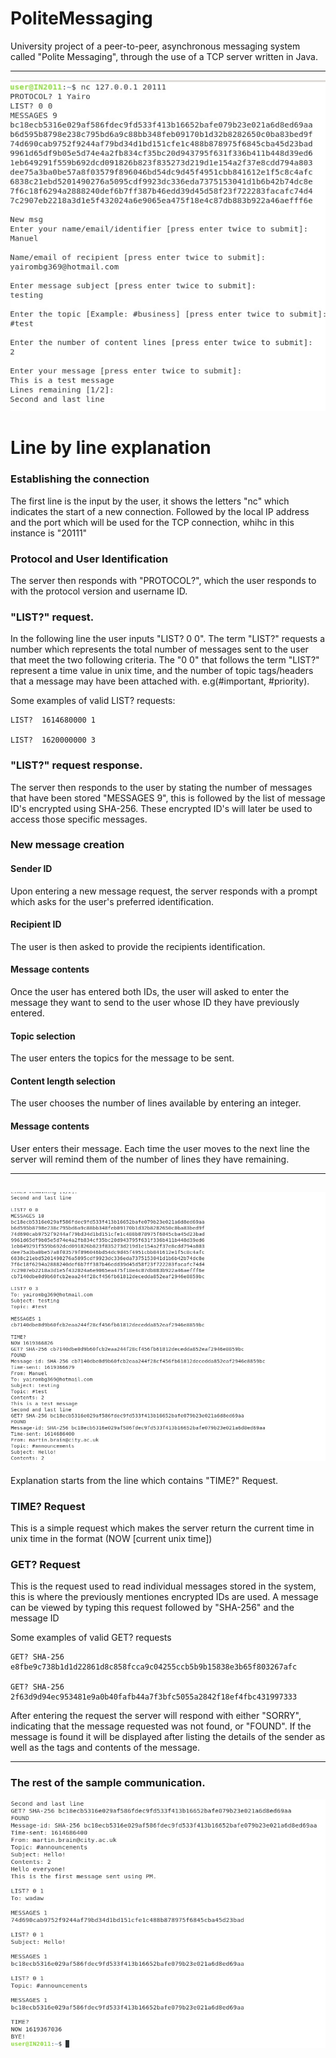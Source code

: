 # PoliteMessaging
University project of a peer-to-peer, asynchronous messaging system  called "Polite Messaging", through the use of a TCP server written in Java.

---

![image description](Images/exampleofinteraction.jpg)

# Line by line explanation

### Establishing the connection
The first line is the input by the user, it shows the letters "nc" which indicates the start of a new connection. Followed by the local IP address and the port which will be used for the TCP connection, whihc in this instance is "20111"

### Protocol and User Identification
The server then responds with "PROTOCOL?", which the user responds to with the protocol version and username ID.

### "LIST?" request.
In the following line the user inputs "LIST? 0 0". The term "LIST?" requests a number which represents the total number of messages sent to the user that meet the two following criteria. The "0 0" that follows the term "LIST?" represent a time value in unix time, and the number of topic tags/headers that a message may have been attached with. e.g(#important, #priority).

Some examples of valid LIST? requests:
```
LIST?  1614680000 1

LIST?  1620000000 3
```
### "LIST?" request response.
The server then responds to the user by stating the number of messages that have been stored "MESSAGES 9", this is followed by the list of message ID's encrypted using SHA-256. These encrypted ID's will later be used to access those specific messages.

### New message creation

#### Sender ID
Upon entering a new message request, the server responds with a prompt which asks for the user's preferred identification.

#### Recipient ID
The user is then asked to provide the recipients identification.

#### Message contents
Once the user has entered both IDs, the user will asked to enter the message they want to send to the user whose ID they have previously entered.

#### Topic selection
The user enters the topics for the message to be sent.

#### Content length selection
The user chooses the number of lines available by entering an integer.

#### Message contents
User enters their message. Each time the user moves to the next line the server will remind them of the number of lines they have remaining.





---


![image description](Images/exampleofinteractionpart2.jpg)
---
Explanation starts from the line which contains "TIME?" Request.
  
### TIME? Request
This is a simple request which makes the server return the current time in unix time in the format (NOW [current unix time])

### GET? Request
This is the request used to read individual messages stored in the system, this is where the previously mentiones encrypted IDs are used.
A message can be viewed by typing this request followed by "SHA-256" and the message ID

Some examples of valid GET? requests
```
GET? SHA-256 e8fbe9c738b1d1d22861d8c858fcca9c04255ccb5b9b15838e3b65f803267afc

GET? SHA-256 2f63d9d94ec953481e9a0b40fafb44a7f3bfc5055a2842f18ef4fbc431997333
```

After entering the request the server will respond with either "SORRY", indicating that the message requested was not found, or "FOUND".
If the message is found it will be displayed after listing the details of the sender as well as the tags and contents of the message.


---

### The rest of the sample communication.

![image description](Images/exampleofinteractionpart3.jpg)
